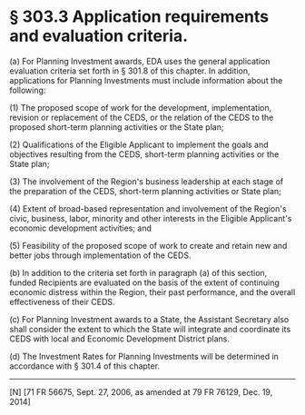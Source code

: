 # § 303.3   Application requirements and evaluation criteria.

(a) For Planning Investment awards, EDA uses the general application evaluation criteria set forth in § 301.8 of this chapter. In addition, applications for Planning Investments must include information about the following:


(1) The proposed scope of work for the development, implementation, revision or replacement of the CEDS, or the relation of the CEDS to the proposed short-term planning activities or the State plan;


(2) Qualifications of the Eligible Applicant to implement the goals and objectives resulting from the CEDS, short-term planning activities or the State plan;


(3) The involvement of the Region's business leadership at each stage of the preparation of the CEDS, short-term planning activities or State plan;


(4) Extent of broad-based representation and involvement of the Region's civic, business, labor, minority and other interests in the Eligible Applicant's economic development activities; and


(5) Feasibility of the proposed scope of work to create and retain new and better jobs through implementation of the CEDS.


(b) In addition to the criteria set forth in paragraph (a) of this section, funded Recipients are evaluated on the basis of the extent of continuing economic distress within the Region, their past performance, and the overall effectiveness of their CEDS.


(c) For Planning Investment awards to a State, the Assistant Secretary also shall consider the extent to which the State will integrate and coordinate its CEDS with local and Economic Development District plans.


(d) The Investment Rates for Planning Investments will be determined in accordance with § 301.4 of this chapter. 



---

[N] [71 FR 56675, Sept. 27, 2006, as amended at 79 FR 76129, Dec. 19, 2014]





